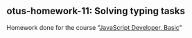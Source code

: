 ## otus-homework-11: Solving typing tasks

Homework done for the course "[JavaScript Developer. Basic](https://otus.ru/lessons/javascript-basic/)"
